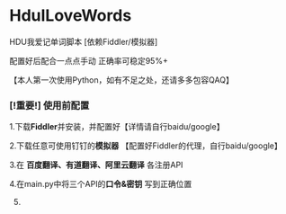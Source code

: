 # HduILoveWords

HDU我爱记单词脚本 [依赖Fiddler/模拟器]

配置好后配合一点点手动 正确率可稳定95%+

【本人第一次使用Python，如有不足之处，还请多多包容QAQ】

### [!重要!] 使用前配置
1.下载**Fiddler**并安装，并配置好【详情请自行baidu/google】

2.下载任意可使用钉钉的**模拟器** 【配置好Fiddler的代理，自行baidu/google】

3.在 **百度翻译、有道翻译、阿里云翻译** 各注册API

4.在main.py中将三个API的**口令&密钥** 写到正确位置

5.
